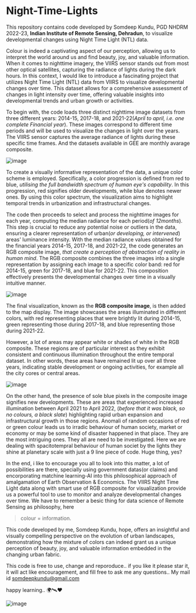 # Night-Time-Lights
This repository contains code developed by Somdeep Kundu, PGD NHDRM 2022-23, **Indian Institute of Remote Sensing, Dehradun**, to visualize developmental changes using Night Time Light (NTL) data.



Colour is indeed a captivating aspect of our perception, allowing us to interpret the world around us and find beauty, joy, and valuable information. When it comes to nighttime imagery, the VIIRS sensor stands out from most other optical satellites, capturing the radiance of lights during the dark hours. In this context, I would like to introduce a fascinating project that utilizes Night Time Light (NTL) data from VIIRS to visualize developmental changes over time. This dataset allows for a comprehensive assessment of changes in light intensity over time, offering valuable insights into developmental trends and urban growth or activities.

To begin with, the code loads three distinct nighttime image datasets from three different years: 2014-15, 2017-18, and 2021-22(_April to april, i.e. one complete Financial year_). These images correspond to different time periods and will be used to visualize the changes in light over the years. The VIIRS sensor captures the average radiance of lights during these specific time frames. And the datasets available in GEE are monthly avarage composite.

![image](https://github.com/zomm0095/Night-Time-Lights/assets/62704009/1b99351e-47e6-4856-863d-624229eb750c)

To create a visually informative representation of the data, a unique color scheme is employed. Specifically, a color progression is defined from red to blue, _utilising the full bandwidth spectrum of human eye's capability_. In this progression, red signifies older developments, while blue denotes newer ones. By using this color spectrum, the visualization aims to highlight temporal trends in urbanization and infrastructural changes.

The code then proceeds to select and process the nighttime images for each year, computing the median radiance for each period(_of 12months_). This step is crucial to reduce any potential noise or outliers in the data, ensuring a clearer representation of urban(_or developing, or intervened_) areas' luminance intensity. With the median radiance values obtained for the financial years 2014-15, 2017-18, and 2021-22, the code generates an RGB composite image, _that create a perception of abstraction of reality in human mind_. The RGB composite combines the three images into a single representation by assigning each image to a specific color band: red for 2014-15, green for 2017-18, and blue for 2021-22. This composition effectively presents the developmental changes over time in a visually intuitive manner.

![image](https://github.com/zomm0095/Night-Time-Lights/assets/62704009/c538b7ea-1f2e-48dc-adaf-310b31309fbc)

The final visualization, known as the **RGB composite image**, is then added to the map display. The image showcases the areas illuminated in different colors, with red representing places that were brightly lit during 2014-15, green representing those during 2017-18, and blue representing those during 2021-22.

However, a lot of areas may appear white or shades of white in the RGB composite. These regions are of particular interest as they exhibit consistent and continuous illumination throughout the entire temporal dataset. In other words, these areas have remained lit up over all three years, indicating stable development or ongoing activities, for example all the city cores or central areas.

![image](https://github.com/zomm0095/Night-Time-Lights/assets/62704009/a2f7fad5-40d6-4990-b686-c4594aa8f56f)

On the other hand, the presence of sole blue pixels in the composite image signifies new developments. These are areas that experienced increased illumination between April 2021 to April 2022, (_before that it was black, so no colours, a black slate_) highlighting rapid urban expansion and infrastructural growth in those regions. Anomali of random occasions of red or green colour leads us to irradic behaviour of human society, market or economy or may be some kind of disaster happened in that place. They are the most intriguing ones. They all are need to be investigated. Here we are dealing with spacitotempral behaviour of human societ by the lights they shine at planetary scale with just a 9 line piece of code. Huge thing, yes?

In the end, i like to encourage you all to look into this matter, a lot of possibilities are there, specially using government datas(or claims) and encorporating matchine learning-AI into this philosophical approach of amalgamation of Earth Observation & Economics. The VIIRS Night Time Light data along with smart use of RGB composite for visualization provide us a powerful tool to use to monitor and analyze developmental changes over time. We have to remember a besic thing for data science of Remote Sensing as philosophy, here
> colour = information.

This code developed by me, Somdeep Kundu, hope, offers an insightful and visually compelling perspective on the evolution of urban landscapes, demonstrating how the mixture of colors can indeed grant us a unique perception of beauty, joy, and valuable information embedded in the changing urban fabric.



This code is free to use, change and reporoduce.. if you like it please star it, it will act like encouragement, and fill free to ask me any questions.. My mail id somdeepkundu@gmail.com

happy learning.. 🌍🛰️❤️



![image](https://github.com/zomm0095/Night-Time-Lights/assets/62704009/91fa52a5-ced1-44fc-b9b2-436bc2f3ed9d)

